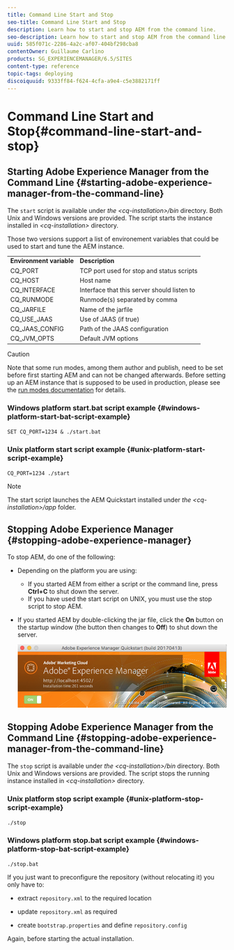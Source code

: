 ```yaml
---
title: Command Line Start and Stop
seo-title: Command Line Start and Stop
description: Learn how to start and stop AEM from the command line.
seo-description: Learn how to start and stop AEM from the command line.
uuid: 585f071c-2286-4a2c-af07-404bf298cba8
contentOwner: Guillaume Carlino
products: SG_EXPERIENCEMANAGER/6.5/SITES
content-type: reference
topic-tags: deploying
discoiquuid: 9333ff84-f624-4cfa-a9e4-c5e3882171ff
---
```


# Command Line Start and Stop{#command-line-start-and-stop}

## Starting Adobe Experience Manager from the Command Line {#starting-adobe-experience-manager-from-the-command-line}

The `start` script is available under *the &lt;cq-installation&gt;/bin* directory. Both Unix and Windows versions are provided. The script starts the instance installed in *&lt;cq-installation&gt;* directory.

Those two versions support a list of environement variables that could be used to start and tune the AEM instance.

<table>
 <tbody>
  <tr>
   <td><strong>Environment variable </strong></td>
   <td><strong>Description </strong></td>
  </tr>
  <tr>
   <td>CQ_PORT</td>
   <td>TCP port used for stop and status scripts<br /> </td>
  </tr>
  <tr>
   <td>CQ_HOST</td>
   <td>Host name<br /> </td>
  </tr>
  <tr>
   <td>CQ_INTERFACE</td>
   <td>Interface that this server should listen to<br /> </td>
  </tr>
  <tr>
   <td>CQ_RUNMODE</td>
   <td>Runmode(s) separated by comma<br /> </td>
  </tr>
  <tr>
   <td>CQ_JARFILE</td>
   <td>Name of the jarfile<br /> </td>
  </tr>
  <tr>
   <td>CQ_USE_JAAS</td>
   <td>Use of JAAS (if true)<br /> </td>
  </tr>
  <tr>
   <td>CQ_JAAS_CONFIG</td>
   <td>Path of the JAAS configuration<br /> </td>
  </tr>
  <tr>
   <td>CQ_JVM_OPTS</td>
   <td>Default JVM options<br /> </td>
  </tr>
 </tbody>
</table>

>[!CAUTION]
>
>Note that some run modes, among them author and publish, need to be set before first starting AEM and can not be changed afterwards. Before setting up an AEM instance that is supposed to be used in production, please see the [run modes documentation](/help/sites-deploying/configure-runmodes.md) for details.

### Windows platform start.bat script example {#windows-platform-start-bat-script-example}

```shell
SET CQ_PORT=1234 & ./start.bat
```

### Unix platform start script example {#unix-platform-start-script-example}

```shell
CQ_PORT=1234 ./start
```

>[!NOTE]
>
>The start script launches the AEM Quickstart installed under *the &lt;cq-installation&gt;/app* folder.

## Stopping Adobe Experience Manager {#stopping-adobe-experience-manager}

To stop AEM, do one of the following:

* Depending on the platform you are using:

    * If you started AEM from either a script or the command line, press **Ctrl+C** to shut down the server.
    * If you have used the start script on UNIX, you must use the stop script to stop AEM.

* If you started AEM by double-clicking the jar file, click the **On** button on the startup window (the button then changes to **Off**) to shut down the server.

  ![chlimage_1-63](assets/chlimage_1-63.png)

## Stopping Adobe Experience Manager from the Command Line {#stopping-adobe-experience-manager-from-the-command-line}

The `stop` script is available under *the &lt;cq-installation&gt;/bin* directory. Both Unix and Windows versions are provided. The script stops the running instance installed in *&lt;cq-installation&gt;* directory.

### Unix platform stop script example {#unix-platform-stop-script-example}

```shell
./stop
```

### Windows platform stop.bat script example {#windows-platform-stop-bat-script-example}

```shell
./stop.bat
```

If you just want to preconfigure the repository (without relocating it) you only have to:

* extract `repository.xml` to the required location

* update `repository.xml` as required

* create `bootstrap.properties` and define `repository.config`

Again, before starting the actual installation.

